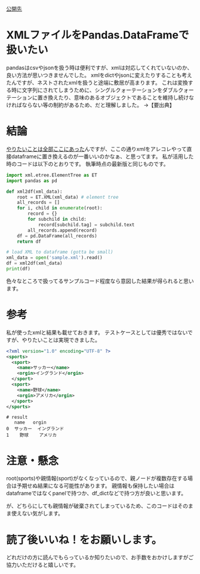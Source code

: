 [公開先](https://qiita.com/nomurasan/items/78d0174977bb61a52808)

# XMLファイルをPandas.DataFrameで扱いたい
pandasはcsvやjsonを扱う時は便利ですが、xmlは対応してくれていないのか、良い方法が思いつきませんでした。
xmlをdictやjsonに変えたりすることも考えたんですが、ネストされたxmlを扱うと途端に敷居が高まります。
これは変換する時に文字列にされてしまうために、シングルクォーテーションをダブルクォーテーションに置き換えたり、意味のあるオブジェクトであることを維持し続けなければならない等の制約があるため、だと理解しました。
→【要出典】

# 結論
[やりたいことは全部ここにあった](https://gist.github.com/mattmc3/712f280ec81044ec7bd12a6dda560787)んですが、ここの通りxmlをアレコレやって直接dataframeに置き換えるのが一番いいのかなぁ、と思ってます。
私が活用した時のコードは以下のとおりです。
執筆時点の最新版と同じものです。

``` xml2df.py
import xml.etree.ElementTree as ET
import pandas as pd

def xml2df(xml_data):
    root = ET.XML(xml_data) # element tree
    all_records = []
    for i, child in enumerate(root):
        record = {}
        for subchild in child:
            record[subchild.tag] = subchild.text
        all_records.append(record)
    df = pd.DataFrame(all_records)
    return df

# load XML to dataframe (gotta be small)
xml_data = open('sample.xml').read()
df = xml2df(xml_data)
print(df)
```

色々なところで扱ってるサンプルコード程度なら意図した結果が得られると思います。

# 参考
私が使ったxmlと結果も載せておきます。
テストケースとしては優秀ではないですが、やりたいことは実現できました。

``` sample.xml
<?xml version="1.0" encoding="UTF-8" ?>
<sports>
  <sport>
    <name>サッカー</name>
    <orgin>イングランド</orgin>
  </sport>
  <sport>
    <name>野球</name>
    <orgin>アメリカ</orgin>
  </sport>
</sports>
```

``` 
# result
   name   orgin
0  サッカー  イングランド
1    野球    アメリカ
```

# 注意・懸念
root(sports)や親情報(sport)がなくなっているので、親ノードが複数存在する場合は予期せぬ結果になる可能性があります。
親情報も保持したい場合はdataframeではなくpanelで持つか、df_dictなどで持つ方が良いと思います。

が、どちらにしても親情報が破棄されてしまっているため、このコードはそのまま使えない気がします。

# 読了後いいね！をお願いします。
どれだけの方に読んでもらっているか知りたいので、お手数をおかけしますがご協力いただけると嬉しいです。
